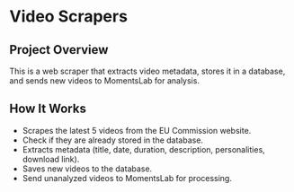 # Video Scrapers

## **Project Overview**
This is a web scraper that extracts video metadata, stores it in a database, and sends new videos to MomentsLab for analysis.

## **How It Works**
- Scrapes the latest 5 videos from the EU Commission website.
- Check if they are already stored in the database.
- Extracts metadata (title, date, duration, description, personalities, download link).
- Saves new videos to the database.
- Send unanalyzed videos to MomentsLab for processing.
